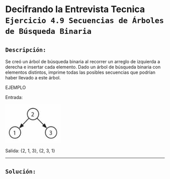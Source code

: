 # Decifrando la Entrevista Tecnica `Ejercicio 4.9 Secuencias de Árboles de Búsqueda Binaria`

## `Descripción:`

Se creó un árbol de búsqueda binaria al recorrer un arreglo de izquierda a derecha e insertar cada elemento. Dado un árbol de búsqueda binaria con elementos distintos, imprime todas las posibles secuencias que podrían haber llevado a este árbol.

EJEMPLO

Entrada:

![Ejemplo de Árbol](TreeSample.png)

Salida: {2, 1, 3}, {2, 3, 1}

---

## `Solución:`